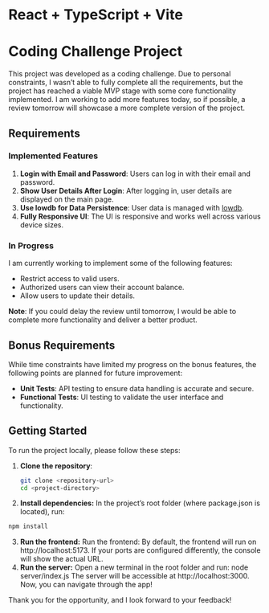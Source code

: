 # React + TypeScript + Vite

# Coding Challenge Project

This project was developed as a coding challenge. Due to personal constraints, I wasn’t able to fully complete all the requirements, but the project has reached a viable MVP stage with some core functionality implemented. I am working to add more features today, so if possible, a review tomorrow will showcase a more complete version of the project.

## Requirements

### Implemented Features

1. **Login with Email and Password**: Users can log in with their email and password.
2. **Show User Details After Login**: After logging in, user details are displayed on the main page.
3. **Use lowdb for Data Persistence**: User data is managed with [lowdb](https://github.com/typicode/lowdb).
4. **Fully Responsive UI**: The UI is responsive and works well across various device sizes.

### In Progress

I am currently working to implement some of the following features:

- Restrict access to valid users.
- Authorized users can view their account balance.
- Allow users to update their details.

**Note**: If you could delay the review until tomorrow, I would be able to complete more functionality and deliver a better product.

## Bonus Requirements

While time constraints have limited my progress on the bonus features, the following points are planned for future improvement:

- **Unit Tests**: API testing to ensure data handling is accurate and secure.
- **Functional Tests**: UI testing to validate the user interface and functionality.

## Getting Started

To run the project locally, please follow these steps:

1. **Clone the repository**:
   ```bash
   git clone <repository-url>
   cd <project-directory>
   ```
2. **Install dependencies:** In the project’s root folder (where package.json is located), run:

```bash
npm install
```

3. **Run the frontend:**
   Run the frontend:
   By default, the frontend will run on http://localhost:5173. If your ports are configured differently, the console will show the actual URL.
4. **Run the server:** Open a new terminal in the root folder and run:
   node server/index.js
   The server will be accessible at http://localhost:3000.
   Now, you can navigate through the app!

Thank you for the opportunity, and I look forward to your feedback!
